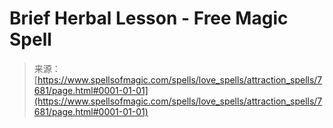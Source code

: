 <!--yml
category: 未分类
date: 2024-06-12 18:42:45
-->

# Brief Herbal Lesson - Free Magic Spell

> 来源：[https://www.spellsofmagic.com/spells/love_spells/attraction_spells/7681/page.html#0001-01-01](https://www.spellsofmagic.com/spells/love_spells/attraction_spells/7681/page.html#0001-01-01)